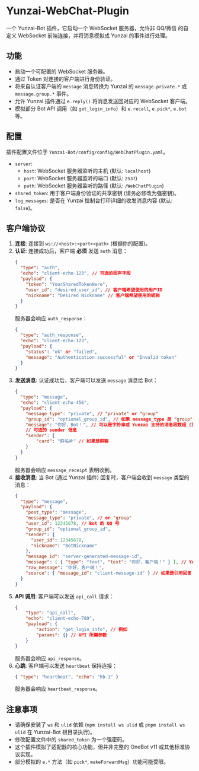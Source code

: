 # Yunzai-WebChat-Plugin

一个 Yunzai-Bot 插件，它启动一个 WebSocket 服务器，允许非 QQ/微信 的自定义 WebSocket 前端连接，并将消息模拟成 Yunzai 的事件进行处理。

## 功能

*   启动一个可配置的 WebSocket 服务器。
*   通过 Token 对连接的客户端进行身份验证。
*   将来自认证客户端的 `message` 消息转换为 Yunzai 的 `message.private.*` 或 `message.group.*` 事件。
*   允许 Yunzai 插件通过 `e.reply()` 将消息发送回对应的 WebSocket 客户端。
*   模拟部分 Bot API 调用（如 `get_login_info`）和 `e.recall`, `e.pick*`, `e.bot` 等。

## 配置

插件配置文件位于 `Yunzai-Bot/config/config/WebChatPlugin.yaml`。

*   `server`:
    *   `host`: WebSocket 服务器监听的主机 (默认: `localhost`)
    *   `port`: WebSocket 服务器监听的端口 (默认: `2537`)
    *   `path`: WebSocket 服务器监听的路径 (默认: `/WebChatPlugin`)
*   `shared_token`: 用于客户端身份验证的共享密钥 (请务必修改为强密钥)。
*   `log_messages`: 是否在 Yunzai 控制台打印详细的收发消息内容 (默认: `false`)。

## 客户端协议

1.  **连接**: 连接到 `ws://<host>:<port><path>` (根据你的配置)。
2.  **认证**: 连接成功后，客户端 **必须** 发送 `auth` 消息：
    ```json
    {
      "type": "auth",
      "echo": "client-echo-123", // 可选的回声字段
      "payload": {
        "token": "YourSharedTokenHere",
        "user_id": "desired_user_id", // 客户端希望使用的用户ID
        "nickname": "Desired Nickname" // 客户端希望使用的昵称
      }
    }
    ```
    服务器会响应 `auth_response`：
    ```json
    {
      "type": "auth_response",
      "echo": "client-echo-123",
      "payload": {
        "status": "ok" or "failed",
        "message": "Authentication successful" or "Invalid token"
      }
    }
    ```
3.  **发送消息**: 认证成功后，客户端可以发送 `message` 消息给 Bot：
    ```json
    {
      "type": "message",
      "echo": "client-echo-456",
      "payload": {
        "message_type": "private", // "private" or "group"
        "group_id": "optional_group_id", // 如果 message_type 是 "group"
        "message": "你好，Bot！", // 可以是字符串或 Yunzai 支持的消息段数组 (插件会尝试解析)
        // 可选的 sender 信息
        "sender": {
            "card": "群名片" // 如果是群聊
        }
      }
    }
    ```
    服务器会响应 `message_receipt` 表明收到。
4.  **接收消息**: 当 Bot (通过 Yunzai 插件) 回复时，客户端会收到 `message` 类型的消息：
    ```json
    {
      "type": "message",
      "payload": {
        "post_type": "message",
        "message_type": "private", // or "group"
        "user_id": 12345678, // Bot 的 QQ 号
        "group_id": "optional_group_id",
        "sender": {
          "user_id": 12345678,
          "nickname": "BotNickname"
        },
        "message_id": "server-generated-message-id",
        "message": [ { "type": "text", "text": "你好，客户端！" } ], // Yunzai 消息段数组
        "raw_message": "你好，客户端！",
        "source": { "message_id": "client-message-id" } // 如果是引用回复
      }
    }
    ```
5.  **API 调用**: 客户端可以发送 `api_call` 请求：
    ```json
    {
        "type": "api_call",
        "echo": "client-echo-789",
        "payload": {
            "action": "get_login_info", // 例如
            "params": {} // API 所需参数
        }
    }
    ```
    服务器会响应 `api_response`。
6.  **心跳**: 客户端可以发送 `heartbeat` 保持连接：
    ```json
    { "type": "heartbeat", "echo": "hb-1" }
    ```
    服务器会响应 `heartbeat_response`。

## 注意事项

*   请确保安装了 `ws` 和 `ulid` 依赖 (`npm install ws ulid` 或 `pnpm install ws ulid` 在 Yunzai-Bot 根目录执行)。
*   修改配置文件中的 `shared_token` 为一个强密码。
*   这个插件模拟了适配器的核心功能，但并非完整的 OneBot v11 或其他标准协议实现。
*   部分模拟的 `e.*` 方法（如 `pick*`, `makeForwardMsg`）功能可能受限。
